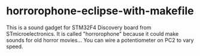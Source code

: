 horrorophone-eclipse-with-makefile
==================================
This is a sound gadget for STM32F4 Discovery board from STmicroelectronics.
It is called "horrorophone" because it could make sounds for old horror movies...
You can wire a potentiometer on PC2 to vary speed.

